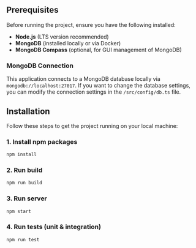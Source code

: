 


## Prerequisites

Before running the project, ensure you have the following installed:

- **Node.js** (LTS version recommended)
- **MongoDB** (installed locally or via Docker)
- **MongoDB Compass** (optional, for GUI management of MongoDB)

### MongoDB Connection

This application connects to a MongoDB database locally via `mongodb://localhost:27017`. If you want to change the database settings, you can modify the connection settings in the `/src/config/db.ts` file.

## Installation

Follow these steps to get the project running on your local machine:

### 1. Install npm packages

```bash
npm install
```
### 2. Run build
```bash
npm run build
```

### 3. Run server
```bash
npm start
```
### 4. Run tests (unit & integration)
```bash
npm run test
```

